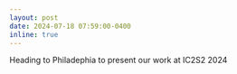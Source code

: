 ```yaml
---
layout: post
date: 2024-07-18 07:59:00-0400
inline: true
---
```


Heading to Philadephia to present our work at IC2S2 2024